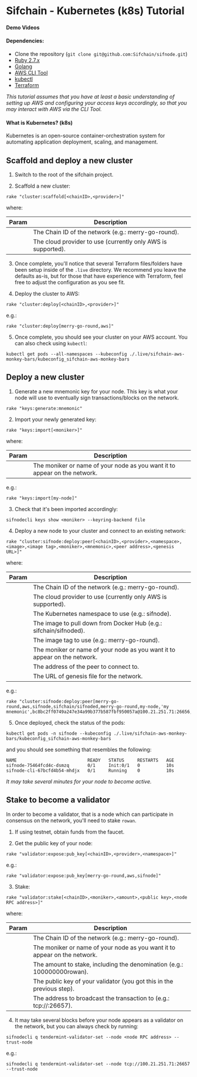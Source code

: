 # Sifchain - Kubernetes (k8s) Tutorial

#### Demo Videos


#### Dependencies:

- Clone the repository (`git clone git@github.com:Sifchain/sifnode.git`)
- [Ruby 2.7.x](https://www.ruby-lang.org/en/documentation/installation)
- [Golang](https://golang.org/doc/install)
- [AWS CLI Tool](https://aws.amazon.com/cli/)
- [kubectl](https://docs.aws.amazon.com/eks/latest/userguide/install-kubectl.html)
- [Terraform](https://learn.hashicorp.com/tutorials/terraform/install-cli)

_This tutorial assumes that you have at least a basic understanding of setting up AWS and configuring your access keys accordingly, so that you may interact with AWS via the CLI Tool._

#### What is Kubernetes? (k8s)

Kubernetes is an open-source container-orchestration system for automating application deployment, scaling, and management.

## Scaffold and deploy a new cluster

1. Switch to the root of the sifchain project.

2. Scaffold a new cluster:

```
rake "cluster:scaffold[<chainID>,<provider>]"
```

where:

|Param|Description|
|-----|----------|
|<chainID>|The Chain ID of the network (e.g.: merry-go-round).|
|<provider>|The cloud provider to use (currently only AWS is supported).|

3. Once complete, you'll notice that several Terraform files/folders have been setup inside of the `.live` directory. We recommend you leave the defaults as-is, but for those that have experience with Terraform, feel free to adjust the configuration as you see fit.

4. Deploy the cluster to AWS:

```
rake "cluster:deploy[<chainID>,<provider>]"
```

e.g.:

```
rake "cluster:deploy[merry-go-round,aws]"
```

5. Once complete, you should see your cluster on your AWS account. You can also check using `kubectl`:

```
kubectl get pods --all-namespaces --kubeconfig ./.live/sifchain-aws-monkey-bars/kubeconfig_sifchain-aws-monkey-bars
```

## Deploy a new cluster

1. Generate a new mnemonic key for your node. This key is what your node will use to eventually sign transactions/blocks on the network.

```
rake "keys:generate:mnemonic"
```

2. Import your newly generated key:

```
rake "keys:import[<moniker>]"
```

where:

|Param|Description|
|-----|----------|
|<moniker>|The moniker or name of your node as you want it to appear on the network.|

e.g.:

```
rake "keys:import[my-node]"
```

3. Check that it's been imported accordingly:

```
sifnodecli keys show <moniker> --keyring-backend file 
```

4. Deploy a new node to your cluster and connect to an existing network:

```
rake "cluster:sifnode:deploy:peer[<chainID>,<provider>,<namespace>,<image>,<image tag>,<moniker>,<mnemonic>,<peer address>,<genesis URL>]"
```

where:

|Param|Description|
|-----|----------|
|<chainID>|The Chain ID of the network (e.g.: merry-go-round).|
|<provider>|The cloud provider to use (currently only AWS is supported).|
|<namespace>|The Kubernetes namespace to use (e.g.: sifnode).|
|<image>|The image to pull down from Docker Hub (e.g.: sifchain/sifnoded).|
|<image tag>|The image tag to use (e.g.: merry-go-round).|
|<moniker>|The moniker or name of your node as you want it to appear on the network.|
|<peer address>|The address of the peer to connect to.|
|<genesis URL>|The URL of genesis file for the network.|

e.g.:

```
rake "cluster:sifnode:deploy:peer[merry-go-round,aws,sifnode,sifchain/sifnoded,merry-go-round,my-node,'my mnemonic',bc8bc2ff0749a247e34a99b377b587fbf950057a@100.21.251.71:26656,http://100.21.251.71:26657/genesis]"
```

5. Once deployed, check the status of the pods:

```
kubectl get pods -n sifnode --kubeconfig ./.live/sifchain-aws-monkey-bars/kubeconfig_sifchain-aws-monkey-bars
```

and you should see something that resembles the following:

```                            
NAME                           READY   STATUS     RESTARTS   AGE
sifnode-75464fcd4c-dsmzq       0/1     Init:0/1   0          10s
sifnode-cli-67bcfd4b54-mhdjx   0/1     Running    0          10s
```

_It may take several minutes for your node to become active._

## Stake to become a validator

In order to become a validator, that is a node which can participate in consensus on the network, you'll need to stake `rowan`.

1. If using testnet, obtain funds from the faucet.

2. Get the public key of your node:

```
rake "validator:expose:pub_key[<chainID>,<provider>,<namespace>]"
```

e.g.:

```
rake "validator:expose:pub_key[merry-go-round,aws,sifnode]"
```

3. Stake:

```
rake "validator:stake[<chainID>,<moniker>,<amount>,<public key>,<node RPC address>]"
```

where:

|Param|Description|
|-----|----------|
|<chainID>|The Chain ID of the network (e.g.: merry-go-round).|
|<moniker>|The moniker or name of your node as you want it to appear on the network.|
|<amount>|The amount to stake, including the denomination (e.g.: 100000000rowan).|
|<public key>|The public key of your validator (you got this in the previous step).|
|<node RPC address>|The address to broadcast the transaction to (e.g.: tcp://<node IP address>:26657).|

4. It may take several blocks before your node appears as a validator on the network, but you can always check by running:

```
sifnodecli q tendermint-validator-set --node <node RPC address> --trust-node
```

e.g.:

```
sifnodecli q tendermint-validator-set --node tcp://100.21.251.71:26657 --trust-node
```